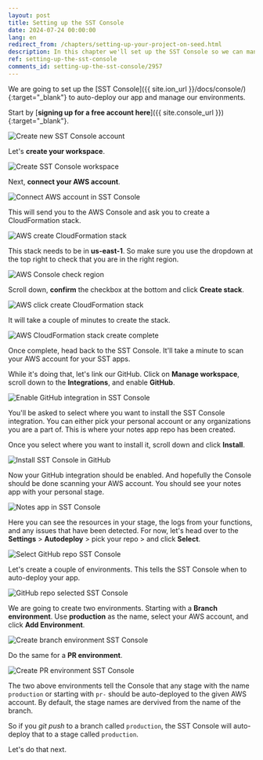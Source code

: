 ```yaml
---
layout: post
title: Setting up the SST Console
date: 2024-07-24 00:00:00
lang: en
redirect_from: /chapters/setting-up-your-project-on-seed.html
description: In this chapter we'll set up the SST Console so we can manage, monitor, and autodeploy our apps.
ref: setting-up-the-sst-console
comments_id: setting-up-the-sst-console/2957
---
```


We are going to set up the [SST Console]({{ site.ion_url }}/docs/console/){:target="_blank"} to auto-deploy our app and manage our environments.

Start by [**signing up for a free account here**]({{ site.console_url }}){:target="_blank"}.

![Create new SST Console account](/assets/part2/create-new-sst-console-account.png)

Let's **create your workspace**.

![Create SST Console workspace](/assets/part2/create-sst-console-workspace.png)

Next, **connect your AWS account**.

![Connect AWS account in SST Console](/assets/part2/connect-aws-account-in-sst-console.png)

This will send you to the AWS Console and ask you to create a CloudFormation stack.

![AWS create CloudFormation stack](/assets/part2/aws-create-cloudformation-stack.png)

This stack needs to be in **us-east-1**. So make sure you use the dropdown at the top right to check that you are in the right region.

![AWS Console check region](/assets/part2/aws-console-check-region.png)

Scroll down, **confirm** the checkbox at the bottom and click **Create stack**.

![AWS click create CloudFormation stack](/assets/part2/aws-click-create-cloudformation-stack.png)

It will take a couple of minutes to create the stack.

![AWS CloudFormation stack create complete](/assets/part2/aws-cloudformation-stack-create-complete.png)

Once complete, head back to the SST Console. It'll take a minute to scan your AWS account for your SST apps.

While it's doing that, let's link our GitHub. Click on **Manage workspace**, scroll down to the **Integrations**, and enable **GitHub**.

![Enable GitHub integration in SST Console](/assets/part2/enable-github-integration-in-sst-console.png)

You'll be asked to select where you want to install the SST Console integration. You can either pick your personal account or any organizations you are a part of. This is where your notes app repo has been created.

Once you select where you want to install it, scroll down and click **Install**.

![Install SST Console in GitHub](/assets/part2/install-sst-console-in-github.png)

Now your GitHub integration should be enabled. And hopefully the Console should be done scanning your AWS account. You should see your notes app with your personal stage.

![Notes app in SST Console](/assets/part2/notes-app-in-sst-console.png)

Here you can see the resources in your stage, the logs from your functions, and any issues that have been detected. For now, let's head over to the **Settings** > **Autodeploy** > pick your repo > and click **Select**.

![Select GitHub repo SST Console](/assets/part2/select-github-repo-sst-console.png)

Let's create a couple of environments. This tells the SST Console when to auto-deploy your app.

![GitHub repo selected SST Console](/assets/part2/github-repo-selected-sst-console.png)

We are going to create two environments. Starting with a **Branch environment**. Use **production** as the name, select your AWS account, and click **Add Environment**.

![Create branch environment SST Console](/assets/part2/create-branch-environment-sst-console.png)

Do the same for a **PR environment**.

![Create PR environment SST Console](/assets/part2/create-pr-environment-sst-console.png)

The two above environments tell the Console that any stage with the name `production` or starting with `pr-` should be auto-deployed to the given AWS account. By default, the stage names are dervived from the name of the branch.

So if you _git push_ to a branch called `production`, the SST Console will auto-deploy that to a stage called `production`.

Let's do that next.
